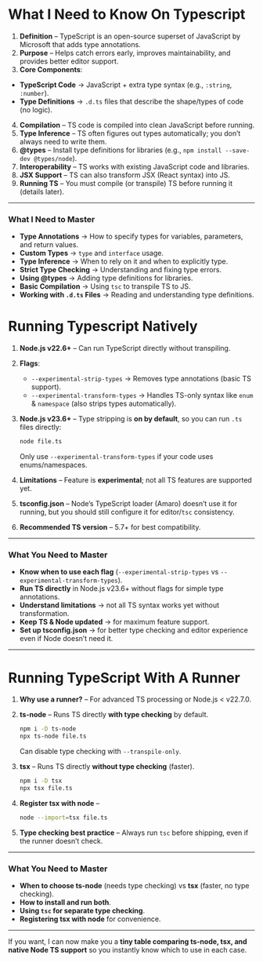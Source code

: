 # What I Need to Know On Typescript


1. **Definition** – TypeScript is an open-source superset of JavaScript by Microsoft that adds type annotations.
2. **Purpose** – Helps catch errors early, improves maintainability, and provides better editor support.
3. **Core Components**:


  * **TypeScript Code** → JavaScript + extra type syntax (e.g., `:string`, `:number`).
  * **Type Definitions** → `.d.ts` files that describe the shape/types of code (no logic).
4. **Compilation** – TS code is compiled into clean JavaScript before running.
5. **Type Inference** – TS often figures out types automatically; you don’t always need to write them.
6. **@types** – Install type definitions for libraries (e.g., `npm install --save-dev @types/node`).
7. **Interoperability** – TS works with existing JavaScript code and libraries.
8. **JSX Support** – TS can also transform JSX (React syntax) into JS.
9. **Running TS** – You must compile (or transpile) TS before running it (details later).




---


### **What I Need to Master**


* **Type Annotations** → How to specify types for variables, parameters, and return values.
* **Custom Types** → `type` and `interface` usage.
* **Type Inference** → When to rely on it and when to explicitly type.
* **Strict Type Checking** → Understanding and fixing type errors.
* **Using @types** → Adding type definitions for libraries.
* **Basic Compilation** → Using `tsc` to transpile TS to JS.
* **Working with `.d.ts` Files** → Reading and understanding type definitions.



# Running Typescript Natively

1. **Node.js v22.6+** – Can run TypeScript directly without transpiling.
2. **Flags**:

   * `--experimental-strip-types` → Removes type annotations (basic TS support).
   * `--experimental-transform-types` → Handles TS-only syntax like `enum` & `namespace` (also strips types automatically).
3. **Node.js v23.6+** – Type stripping is **on by default**, so you can run `.ts` files directly:

   ```bash
   node file.ts
   ```

   Only use `--experimental-transform-types` if your code uses enums/namespaces.
4. **Limitations** – Feature is **experimental**; not all TS features are supported yet.
5. **tsconfig.json** – Node’s TypeScript loader (Amaro) doesn’t use it for running, but you should still configure it for editor/`tsc` consistency.
6. **Recommended TS version** – 5.7+ for best compatibility.

---

### **What You Need to Master**

* **Know when to use each flag** (`--experimental-strip-types` vs `--experimental-transform-types`).
* **Run TS directly** in Node.js v23.6+ without flags for simple type annotations.
* **Understand limitations** → not all TS syntax works yet without transformation.
* **Keep TS & Node updated** → for maximum feature support.
* **Set up tsconfig.json** → for better type checking and editor experience even if Node doesn’t need it.

---


# Running TypeScript With A Runner

1. **Why use a runner?** – For advanced TS processing or Node.js < v22.7.0.
2. **ts-node** – Runs TS directly **with type checking** by default.

   ```bash
   npm i -D ts-node  
   npx ts-node file.ts
   ```

   Can disable type checking with `--transpile-only`.
3. **tsx** – Runs TS directly **without type checking** (faster).

   ```bash
   npm i -D tsx  
   npx tsx file.ts
   ```
4. **Register tsx with node** –

   ```bash
   node --import=tsx file.ts
   ```
5. **Type checking best practice** – Always run `tsc` before shipping, even if the runner doesn’t check.

---

### **What You Need to Master**

* **When to choose ts-node** (needs type checking) vs **tsx** (faster, no type checking).
* **How to install and run both**.
* **Using `tsc` for separate type checking**.
* **Registering tsx with node** for convenience.

---

If you want, I can now make you a **tiny table comparing ts-node, tsx, and native Node TS support** so you instantly know which to use in each case.
